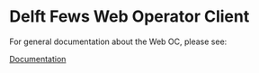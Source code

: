 # Delft Fews Web Operator Client

For general documentation about the Web OC, please see: 

[Documentation](https://deltares.github.io/fews-web-oc/)
